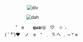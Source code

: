 <div align="center">

![div](https://64.media.tumblr.com/32c9de4241cdcdac11f0b8db37dabe86/10372571c4330fa5-72/s400x600/bebd414731343e0a3887d2d5e9d641b8680956fd.gifv)

![dah](https://64.media.tumblr.com/35bba3a6f8214ad4f72e844f88d7f4c6/d97403fcff6fa89b-ef/s640x960/43d3fcf17f8cc2a19c548a2e339d5f8015617fd3.pnj)

   
　　　　˚　e　　**qua**riji　♡⠀ ⊹ ࣪ ˖　        
　　　　( ˘ ³˘)♥︎　ノ　e　⁺　𓈒　𐙚
         ヘ   ﹐ ⑅      ꒷    e